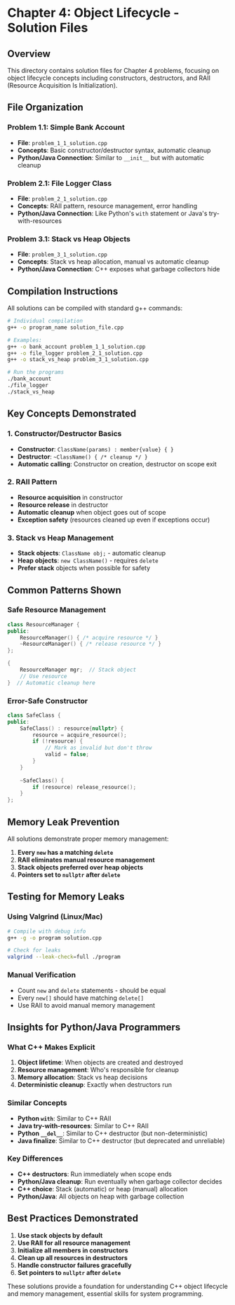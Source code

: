 # Chapter 4: Object Lifecycle - Solution Files

## Overview
This directory contains solution files for Chapter 4 problems, focusing on object lifecycle concepts including constructors, destructors, and RAII (Resource Acquisition Is Initialization).

## File Organization

### Problem 1.1: Simple Bank Account
- **File**: `problem_1_1_solution.cpp`
- **Concepts**: Basic constructor/destructor syntax, automatic cleanup
- **Python/Java Connection**: Similar to `__init__` but with automatic cleanup

### Problem 2.1: File Logger Class  
- **File**: `problem_2_1_solution.cpp`
- **Concepts**: RAII pattern, resource management, error handling
- **Python/Java Connection**: Like Python's `with` statement or Java's try-with-resources

### Problem 3.1: Stack vs Heap Objects
- **File**: `problem_3_1_solution.cpp` 
- **Concepts**: Stack vs heap allocation, manual vs automatic cleanup
- **Python/Java Connection**: C++ exposes what garbage collectors hide

## Compilation Instructions

All solutions can be compiled with standard g++ commands:

```bash
# Individual compilation
g++ -o program_name solution_file.cpp

# Examples:
g++ -o bank_account problem_1_1_solution.cpp
g++ -o file_logger problem_2_1_solution.cpp
g++ -o stack_vs_heap problem_3_1_solution.cpp

# Run the programs
./bank_account
./file_logger
./stack_vs_heap
```

## Key Concepts Demonstrated

### 1. Constructor/Destructor Basics
- **Constructor**: `ClassName(params) : member{value} { }`
- **Destructor**: `~ClassName() { /* cleanup */ }`
- **Automatic calling**: Constructor on creation, destructor on scope exit

### 2. RAII Pattern
- **Resource acquisition** in constructor
- **Resource release** in destructor  
- **Automatic cleanup** when object goes out of scope
- **Exception safety** (resources cleaned up even if exceptions occur)

### 3. Stack vs Heap Management
- **Stack objects**: `ClassName obj;` - automatic cleanup
- **Heap objects**: `new ClassName()` - requires `delete`
- **Prefer stack** objects when possible for safety

## Common Patterns Shown

### Safe Resource Management
```cpp
class ResourceManager {
public:
    ResourceManager() { /* acquire resource */ }
    ~ResourceManager() { /* release resource */ }
};

{
    ResourceManager mgr;  // Stack object
    // Use resource
}  // Automatic cleanup here
```

### Error-Safe Constructor
```cpp
class SafeClass {
public:
    SafeClass() : resource{nullptr} {
        resource = acquire_resource();
        if (!resource) {
            // Mark as invalid but don't throw
            valid = false;
        }
    }
    
    ~SafeClass() {
        if (resource) release_resource();
    }
};
```

## Memory Leak Prevention

All solutions demonstrate proper memory management:

1. **Every `new` has a matching `delete`**
2. **RAII eliminates manual resource management**
3. **Stack objects preferred over heap objects**
4. **Pointers set to `nullptr` after `delete`**

## Testing for Memory Leaks

### Using Valgrind (Linux/Mac)
```bash
# Compile with debug info
g++ -g -o program solution.cpp

# Check for leaks
valgrind --leak-check=full ./program
```

### Manual Verification
- Count `new` and `delete` statements - should be equal
- Every `new[]` should have matching `delete[]`
- Use RAII to avoid manual memory management

## Insights for Python/Java Programmers

### What C++ Makes Explicit
1. **Object lifetime**: When objects are created and destroyed
2. **Resource management**: Who's responsible for cleanup  
3. **Memory allocation**: Stack vs heap decisions
4. **Deterministic cleanup**: Exactly when destructors run

### Similar Concepts
- **Python `with`**: Similar to C++ RAII
- **Java try-with-resources**: Similar to C++ RAII
- **Python `__del__`**: Similar to C++ destructor (but non-deterministic)
- **Java finalize**: Similar to C++ destructor (but deprecated and unreliable)

### Key Differences
- **C++ destructors**: Run immediately when scope ends
- **Python/Java cleanup**: Run eventually when garbage collector decides
- **C++ choice**: Stack (automatic) or heap (manual) allocation
- **Python/Java**: All objects on heap with garbage collection

## Best Practices Demonstrated

1. **Use stack objects by default**
2. **Use RAII for all resource management**
3. **Initialize all members in constructors**
4. **Clean up all resources in destructors**
5. **Handle constructor failures gracefully**
6. **Set pointers to `nullptr` after `delete`**

These solutions provide a foundation for understanding C++ object lifecycle and memory management, essential skills for system programming.
